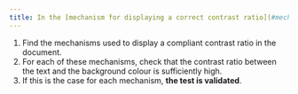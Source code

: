 ```yaml
---
title: In the [mechanism for displaying a correct contrast ratio](#mechanism-for-displaying-a-compliant-contrast-ratio), is the contrast ratio between the text and the background colour high enough?
---
```


1. Find the mechanisms used to display a compliant contrast ratio in the document.
2. For each of these mechanisms, check that the contrast ratio between the text and the background colour is sufficiently high.
3. If this is the case for each mechanism, **the test is validated**.
